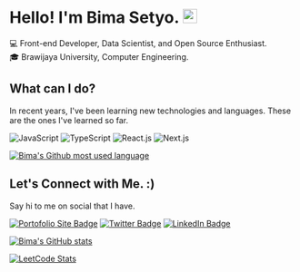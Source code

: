 # Hello! I'm Bima Setyo.  <img src="https://raw.githubusercontent.com/Tarikul-Islam-Anik/Animated-Fluent-Emojis/master/Emojis/Animals/Cat%20Face.png" alt="Cat Face" width="25" height="25" />
💻 Front-end Developer, Data Scientist, and Open Source Enthusiast.<br>
🎓 Brawijaya University, Computer Engineering.

## **What can I do?**
In recent years, I've been learning new technologies and languages. These are the ones I've learned so far.

![JavaScript](https://img.shields.io/badge/JavaScript-F7DF1E?style=flat&logo=JavaScript&logoColor=white)
![TypeScript](https://img.shields.io/badge/TypeScript-3178C6?style=flat&logo=TypeScript&logoColor=white)
![React.js](https://img.shields.io/badge/React.js-61DAFB?style=flat&logo=React&logoColor=white)
![Next.js](https://img.shields.io/badge/Next.js-000000?style=flat&logo=Next.js&logoColor=white)

[![Bima's Github most used language](https://github-readme-stats.vercel.app/api/top-langs/?username=bzizmza&layout=compact&hide_progress=true)](http://github.com/bzizmza)

## **Let's Connect with Me. :)**
Say hi to me on social that I have.

[![Portofolio Site Badge](https://img.shields.io/badge/website-000000?style=flat&logo=About.me&logoColor=white)](https://bimasetyo.com)
[![Twitter Badge](https://img.shields.io/badge/Twitter-1DA1F2?style=flat&logo=twitter&logoColor=white)](https://www.twitter.com/bzizmza)
[![LinkedIn Badge](https://img.shields.io/badge/LinkedIn-0077B5?style=flat&logo=linkedin&logoColor=white)](https://www.linkedin.com/in/abimanyusrisetyo/)

[![Bima's GitHub stats](https://github-readme-stats.vercel.app/api?username=bzizmza)](http://github.com/bzizmza)

[![LeetCode Stats](https://leetcard.jacoblin.cool/bzizmza?theme=light&font=Noto%20Sans)](https://leetcode.com/bzizmza)
